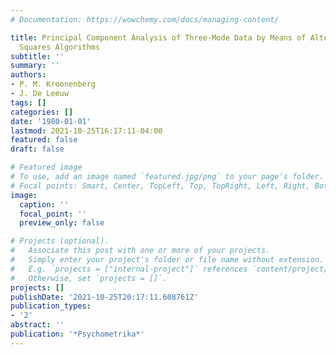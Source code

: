 ```yaml
---
# Documentation: https://wowchemy.com/docs/managing-content/

title: Principal Component Analysis of Three-Mode Data by Means of Alternating Least
  Squares Algorithms
subtitle: ''
summary: ''
authors:
- P. M. Kroonenberg
- J. De Leeuw
tags: []
categories: []
date: '1980-01-01'
lastmod: 2021-10-25T16:17:11-04:00
featured: false
draft: false

# Featured image
# To use, add an image named `featured.jpg/png` to your page's folder.
# Focal points: Smart, Center, TopLeft, Top, TopRight, Left, Right, BottomLeft, Bottom, BottomRight.
image:
  caption: ''
  focal_point: ''
  preview_only: false

# Projects (optional).
#   Associate this post with one or more of your projects.
#   Simply enter your project's folder or file name without extension.
#   E.g. `projects = ["internal-project"]` references `content/project/deep-learning/index.md`.
#   Otherwise, set `projects = []`.
projects: []
publishDate: '2021-10-25T20:17:11.608761Z'
publication_types:
- '2'
abstract: ''
publication: '*Psychometrika*'
---
```

